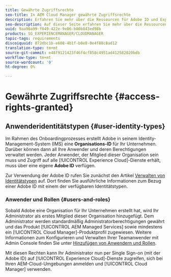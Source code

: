 ```yaml
---
title: Gewährte Zugriffsrechte
seo-title: In AEM Cloud Manager gewährte Zugriffsrechte
description: Erfahren Sie mehr über die Ressourcen für Adobe ID und Experience Cloud.
seo-description: Auf dieser Seite erfahren Sie mehr über die Ressourcen für Adobe ID und AEM Experience Cloud.
uuid: 9aa90a99-f049-422e-9e06-b00b843ed98b
products: SG_EXPERIENCEMANAGER/CLOUDMANAGER
topic-tags: requirements
discoiquuid: 072dbc1b-e608-4b1f-b0e8-0e4f88c8ad12
translation-type: tm+mt
source-git-commit: e48f9121423f46f4cf858c4951ad412582020bdb
workflow-type: tm+mt
source-wordcount: '0'
ht-degree: 0%

---
```



# Gewährte Zugriffsrechte {#access-rights-granted}

## Anwenderidentitätstypen {#user-identity-types}

Im Rahmen des Onboardingprozesses erstellt Adobe in seinem Identity-Management-System (IMS) eine **Organisations-ID** für Ihr Unternehmen. Darüber können dann all Ihre Anwender und deren Berechtigungen verwaltet werden. Jeder Anwender, der Mitglied dieser Organisation sein muss und Zugriff auf alle [!UICONTROL Experience Cloud]-Dienste erhält, muss über eine eigene **Adobe ID** verfügen.

Zur Verwendung der Adobe ID rufen Sie zunächst den Artikel [Verwalten von Identitätstypen](https://helpx.adobe.com/de/enterprise/using/identity.html) auf. Dort finden Sie ausführliche Informationen zum Bezug einer Adobe ID mit einem der verfügbaren Identitätstypen.

### Anwender und Rollen {#users-and-roles}

Sobald Adobe eine Organisation für Ihr Unternehmen erstellt hat, wird Ihr Administrator als erstes Mitglied dieser Organisation hinzugefügt. Dem Administrator werden standardmäßig Administratorberechtigungen gewährt und das Produkt [!UICONTROL AEM Managed Services] sowie mindestens ein [!UICONTROL Cloud Manager]-Produktprofil zugewiesen. Weitere Informationen zum Konfigurieren und Verwalten Ihrer Teamanwender mit Admin Console finden Sie unter [Hinzufügen von Anwendern und Rollen](setting-up-users-and-roles.md).

Mit diesen Rechten kann Ihr Administrator nun per Single Sign-on (mit der Adobe ID) auf [!UICONTROL Experience Cloud]-Dienste zugreifen, sich bei Ihren AEM-Cloud-Umgebungen anmelden und [!UICONTROL Cloud Manager] verwenden.
